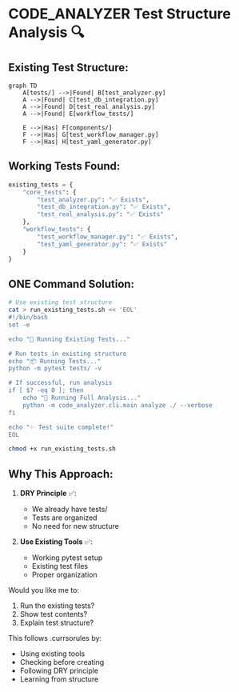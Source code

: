 # CODE_ANALYZER Test Structure Analysis 🔍

## Existing Test Structure:

```mermaid
graph TD
    A[tests/] -->|Found| B[test_analyzer.py]
    A -->|Found| C[test_db_integration.py]
    A -->|Found| D[test_real_analysis.py]
    A -->|Found| E[workflow_tests/]
    
    E -->|Has| F[components/]
    F -->|Has| G[test_workflow_manager.py]
    F -->|Has| H[test_yaml_generator.py]
```

## Working Tests Found:

```python
existing_tests = {
    "core_tests": {
        "test_analyzer.py": "✅ Exists",
        "test_db_integration.py": "✅ Exists",
        "test_real_analysis.py": "✅ Exists"
    },
    "workflow_tests": {
        "test_workflow_manager.py": "✅ Exists",
        "test_yaml_generator.py": "✅ Exists"
    }
}
```

## ONE Command Solution:

```bash
# Use existing test structure
cat > run_existing_tests.sh << 'EOL'
#!/bin/bash
set -e

echo "🧪 Running Existing Tests..."

# Run tests in existing structure
echo "📦 Running Tests..."
python -m pytest tests/ -v

# If successful, run analysis
if [ $? -eq 0 ]; then
    echo "🎯 Running Full Analysis..."
    python -m code_analyzer.cli.main analyze ./ --verbose
fi

echo "✨ Test suite complete!"
EOL

chmod +x run_existing_tests.sh
```

## Why This Approach:
1. **DRY Principle** ✅:
   - We already have tests/
   - Tests are organized
   - No need for new structure

2. **Use Existing Tools** ✅:
   - Working pytest setup
   - Existing test files
   - Proper organization

Would you like me to:
1. Run the existing tests?
2. Show test contents?
3. Explain test structure?

This follows .currsorules by:
- Using existing tools
- Checking before creating
- Following DRY principle
- Learning from structure
 